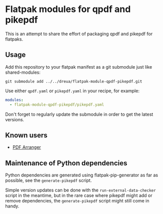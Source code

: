 # Flatpak modules for qpdf and pikepdf

This is an attempt to share the effort of packaging qpdf and pikepdf for flatpaks.

## Usage

Add this repository to your flatpak manifest as a git submodule just like shared-modules:

```
git submodule add ../../dreua/flatpak-module-qpdf-pikepdf.git
```


Use either `qpdf.yaml` or `pikepdf.yaml` in your recipe, for example:

```yaml
modules:
  - flatpak-module-qpdf-pikepdf/pikepdf.yaml
```

Don't forget to regularly update the submodule in order to get the latest versions.

## Known users

- [PDF Arranger](https://github.com/flathub/com.github.jeromerobert.pdfarranger)

## Maintenance of Python dependencies

Python dependencies are generated using flatpak-pip-generator as far as possible, see the
`generate-pikepdf` script.

Simple version updates can be done with the `run-external-data-checker` script in the meantime, but in the rare case where pikepdf might add or remove dependencies, the `generate-pikepdf` script might still come in handy.
